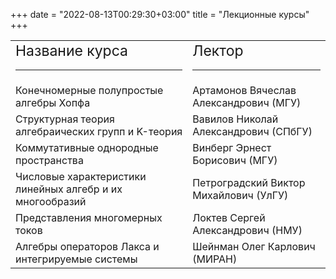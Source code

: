 +++
date = "2022-08-13T00:29:30+03:00"
title = "Лекционные курсы"
+++
<table style="text-align: left; width: 100%;" cellpadding="2" cellspacing="2">
<tbody>
<tr>
<td><big><big>Название
курса</big></big>
<hr class="page-header-hr" /></td>
<td><big><big>Лектор</big></big>
<hr class="page-header-hr" /></td>
</tr>
<tr>
<td>Конечномерные
полупростые алгебры Хопфа</td>
<td>Артамонов Вячеслав Александрович (МГУ)</td>
</tr>
<tr>
<td>Структурная теория
алгебраических групп и K-теория</td>
<td>Вавилов Николай Александрович (СПбГУ)</td>
</tr>
<tr>
<td>Коммутативные однородные пространства</td>
<td>Винберг Эрнест Борисович (МГУ)</td>
</tr>
<tr>
<td>Числовые характеристики линейных алгебр и их
многообразий</td>
<td>Петроградский Виктор Михайлович (УлГУ)</td>
</tr>
<tr>
<td>Представления
многомерных токов</td>
<td>Локтев Сергей Александрович (НМУ)</td>
</tr>
<tr>
<td>Алгебры
операторов Лакса и интегрируемые системы</td>
<td>Шейнман Олег Карлович (МИРАН)</td>
</tr>
</tbody>
</table>

